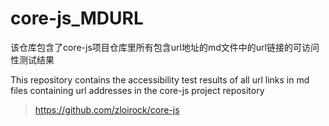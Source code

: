# core-js_MDURL
该仓库包含了core-js项目仓库里所有包含url地址的md文件中的url链接的可访问性测试结果

This repository contains the accessibility test results of all url links in md files containing url addresses in the core-js project repository

> https://github.com/zloirock/core-js
